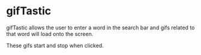 # gifTastic

gifTastic allows the user to enter a word in the search bar and gifs related to that word will load onto the screen.

These gifs start and stop when clicked.
